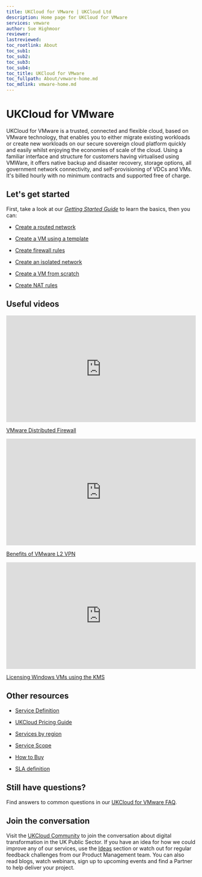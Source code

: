 ```yaml
---
title: UKCloud for VMware | UKCloud Ltd
description: Home page for UKCloud for VMware
services: vmware
author: Sue Highmoor
reviewer:
lastreviewed: 
toc_rootlink: About
toc_sub1: 
toc_sub2:
toc_sub3:
toc_sub4:
toc_title: UKCloud for VMware
toc_fullpath: About/vmware-home.md
toc_mdlink: vmware-home.md
---
```


# UKCloud for VMware

UKCloud for VMware is a trusted, connected and flexible cloud, based on VMware technology, that enables you to either migrate existing workloads or create new workloads on our secure sovereign cloud platform quickly and easily whilst enjoying the economies of scale of the cloud. Using a familiar interface and structure for customers having virtualised using VMWare, it offers native backup and disaster recovery, storage options, all government network connectivity, and self-provisioning of VDCs and VMs. It's billed hourly with no minimum contracts and supported free of charge.

## Let's get started

First, take a look at our [*Getting Started Guide*](vmw-gs.md) to learn the basics, then you can:

<div class="row">
  <div class="col-md-4"><ul><li><a href="https://docs.ukcloud.com/articles/vmware/vmw-how-create-routed-network.html">Create a routed network</a></ul></div>
  <div class="col-md-4"><ul><li><a href="https://docs.ukcloud.com/articles/vmware/vmw-how-create-vm-from-template.html">Create a VM using a template</a></ul></div>
  <div class="col-md-4"><ul><li><a href="https://docs.ukcloud.com/articles/vmware/vmw-how-create-firewall-rules.html">Create firewall rules</a></ul></div>
</div>

<div class="row">
  <div class="col-md-4"><ul><li><a href="https://docs.ukcloud.com/articles/vmware/vmw-how-create-isolated-network.html">Create an isolated network</a></ul></div>
  <div class="col-md-4"><ul><li><a href="https://docs.ukcloud.com/articles/vmware/vmw-how-create-vm-from-scratch.html">Create a VM from scratch<a></ul></div>
  <div class="col-md-4"><ul><li><a href="https://docs.ukcloud.com/articles/vmware/vmw-how-create-nat-rules.html">Create NAT rules<a></ul></div>
</div>

## Useful videos

<div class="row">
  <div class="col-md-6">
    <div style="padding:56.25% 0 0 0;position:relative;"><iframe src="https://player.vimeo.com/video/307686299?color=ffffff&title=0&byline=0&portrait=0" style="position:absolute;top:0;left:0;width:100%;height:100%;" frameborder="0" webkitallowfullscreen mozallowfullscreen allowfullscreen></iframe></div><script src="https://player.vimeo.com/api/player.js"></script>
    <p><a href="https://vimeo.com/307686299">VMware Distributed Firewall</a></p>
  </div>
  <div class="col-md-6">
    <div style="padding:56.25% 0 0 0;position:relative;"><iframe src="https://player.vimeo.com/video/323161271?color=ffffff&title=0&byline=0&portrait=0" style="position:absolute;top:0;left:0;width:100%;height:100%;" frameborder="0" webkitallowfullscreen mozallowfullscreen allowfullscreen></iframe></div><script src="https://player.vimeo.com/api/player.js"></script>
    <p><a href="https://vimeo.com/323161271">Benefits of VMware L2 VPN</a></p>
  </div>
</div>

<div class="row">
  <div class="col-md-6">
    <div style="padding:56.25% 0 0 0;position:relative;"><iframe src="https://player.vimeo.com/video/308877124?color=ffffff&title=0&byline=0&portrait=0" style="position:absolute;top:0;left:0;width:100%;height:100%;" frameborder="0" webkitallowfullscreen mozallowfullscreen allowfullscreen></iframe></div><script src="https://player.vimeo.com/api/player.js"></script>
    <p><a href="https://vimeo.com/308877124">Licensing Windows VMs using the KMS</a></p>
  </div>
  <div class="col-md-6"></div>
</div>  

## Other resources

<div class="row">
  <div class="col-md-4"><ul><li><a href="https://docs.ukcloud.com/articles/vmware/vmw-sd.md">Service Definition</a></ul></div>
  <div class="col-md-4"><ul><li><a href="https://ukcloud.com/wp-content/uploads/2019/06/ukcloud-pricing-guide-11.0.pdf">UKCloud Pricing Guide</a></ul></div>
  <div class="col-md-4"><ul><li><a href="https://docs.ukcloud.com/articles/other/other-ref-services-by-region.html">Services by region</a></ul></div>
</div>

<div class="row">
  <div class="col-md-4"><ul><li><a href="https://docs.ukcloud.com/articles/vmware/vmw-sco.md">Service Scope</a></ul></div>
  <div class="col-md-4"><ul><li><a href="https://ukcloud.com/how-to-buy/">How to Buy</a></ul></div>
  <div class="col-md-4"><ul><li><a href="https://docs.ukcloud.com/articles/other/other-ref-sla-definition.html">SLA definition</a></ul></div>
</div>

## Still have questions?

Find answers to common questions in our [UKCloud for VMware FAQ](vmw-faq.md).

## Join the conversation

Visit the <a href="https://community.ukcloud.com">UKCloud Community</a> to join the conversation about digital transformation in the UK Public Sector. If you have an idea for how we could improve any of our services, use the <a href="https://community.ukcloud.com/ideas">Ideas</a> section or watch out for regular feedback challenges from our Product Management team. You can also read blogs, watch webinars, sign up to upcoming events and find a Partner to help deliver your project.
